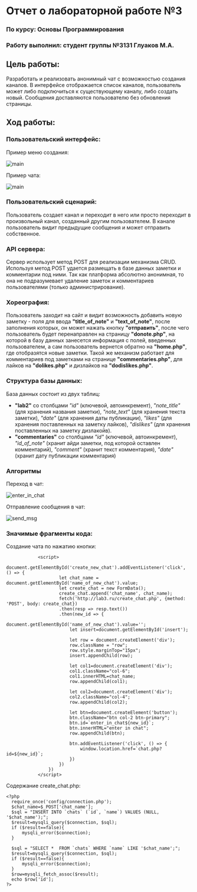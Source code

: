 # Отчет о лабораторной работе №3
### По курсу: Основы Программирования
### Работу выполнил: студент группы №3131 Глуаков М.А.
## Цель работы:
Разработать и реализовать анонимный чат с возможностью создания каналов. В интерфейсе отображается список каналов, пользователь может либо подключиться к существующему каналу, либо создать новый. Сообщения доставляются пользователю без обновления страницы.
## Ход работы:
### Пользовательский интерфейс:
Пример меню создания:

![main](https://user-images.githubusercontent.com/122292517/212831929-cd5d886a-a0a1-413f-abfe-141bad88fdc1.jpg)

Пример чата:

![main](https://user-images.githubusercontent.com/122292517/212832291-972723db-11ca-4c9c-b3a3-40d38673861f.jpg)


### Пользовательский сценарий:

Пользователь создает канал и переходит в него или просто переходит в произвольный канал, созданный другим пользователем. В канале пользователь видит предыдущие сообщения и может отправить собственное.

### API сервера:
Сервер использует метод POST для реализации механизма CRUD. Используя метод POST удается размещать в базе данных заметки и комментарии под ними. Так как платформа абсолютно анонимная, то она не подразумевает удаление заметок и комментариев пользователями (только администрирование). 

### Хореография:
Пользователь заходит на сайт и видит возможность добавить новую заметку - поля для ввода **"title_of_note"** и **"text_of_note"**, после заполнения которых, он может нажать кнопку **"отправить"**, после чего пользователь будет перенаправлен на страницу **"donote.php"**, на которой в базу данных занесется информация с полей, введенных пользователем, а сам пользователь вернется обратно на **"home.php"**, где отобразятся новые заметки. Такой же механизм работает для комментариев под заметками на странице **"commentaries.php"**, для лайков на **"dolikes.php"** и дизлайков на **"dodislikes.php"**.

### Структура базы данных:
База данных состоит из двух таблиц:
- **"lab2"** со столбцами *"id"* (ключевой, автоинкремент), *"note_title"* (для хранения названия заметки), *"note_text"* (для хранения текста заметки), *"date"* (для хранения даты публикации), *"likes"* (для хранения поставленных на заметку лайков), *"dislikes"* (для хранения поставленных на заметку дизлакойв).
- **"commentaries"** со столбцами *"id"* (ключевой, автоинкремент), *"id_of_note"* (хранит айди заметки, под которой оставлен комментарий), *"comment"* (хранит текст комментария), *"date"* (хранит дату публикации комментария)

### Алгоритмы
Переход в чат:

![enter_in_chat](https://user-images.githubusercontent.com/122292517/212835425-7d33ae90-6163-48fb-9d73-f27ccd2261f0.png)

Отправление сообщения в чат:

![send_msg](https://user-images.githubusercontent.com/122292517/212843636-fe7d988c-b9c7-4a58-bffd-99dc383506cd.png)

### Значимые фрагменты кода:
Создание чата по нажатию кнопки:

                <script>
                    document.getElementById('create_new_chat').addEventListener('click', () => {
                        let chat_name = document.getElementById('name_of_new_chat').value;
                        let create_chat = new FormData();
                        create_chat.append('chat_name', chat_name);
                        fetch('http://lab3.ru/create_chat.php', {method: 'POST', body: create_chat})
                        .then(resp => resp.text())
                        .then(new_id => {
                            document.getElementById('name_of_new_chat').value='';
                            let insert=document.getElementById('insert');

                            let row = document.createElement('div');
                            row.className = "row";
                            row.style.marginTop="15px";
                            insert.appendChild(row);

                            let col1=document.createElement('div');
                            col1.className="col-6";
                            col1.innerHTML=chat_name;
                            row.appendChild(col1);

                            let col2=document.createElement('div');
                            col2.className="col-4";
                            row.appendChild(col2);

                            let btn=document.createElement('button');
                            btn.className="btn col-2 btn-primary";
                            btn.id=`enter_in_chat${new_id}`;
                            btn.innerHTML="enter in chat";
                            row.appendChild(btn);

                            btn.addEventListener('click', () => {
                                window.location.href=`chat.php?id=${new_id}`;
                            })
                        })
                    })
                </script>
                
Содержание create_chat.php:

    <?php
      require_once('config/connection.php');
      $chat_name=$_POST['chat_name'];
      $sql = "INSERT INTO `chats` (`id`, `name`) VALUES (NULL, '$chat_name');";
      $result=mysqli_query($connection, $sql);
      if ($result==false){
          mysqli_error($connection);
      }

      $sql = "SELECT *  FROM `chats` WHERE `name` LIKE '$chat_name';";
      $result=mysqli_query($connection, $sql);
      if ($result==false){
          mysqli_error($connection);
      }
      $row=mysqli_fetch_assoc($result);
      echo $row['id'];
    ?>
